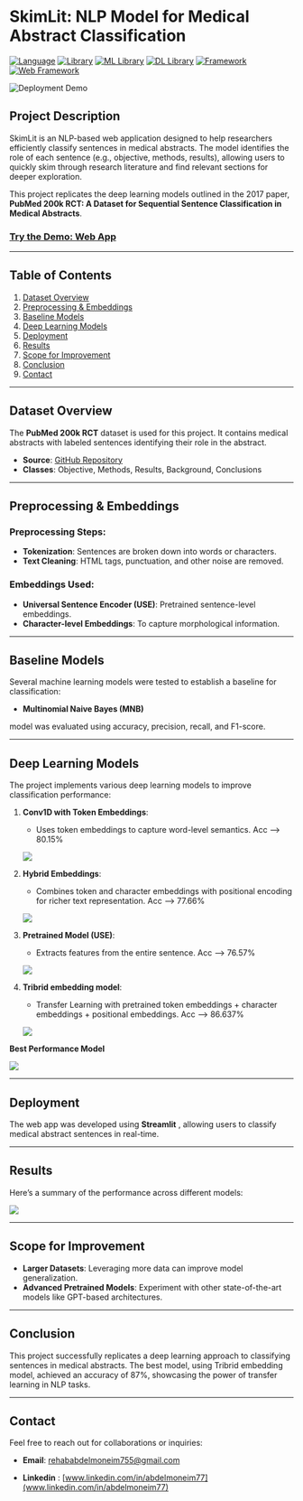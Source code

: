 # SkimLit: NLP Model for Medical Abstract Classification

[![Language](https://img.shields.io/badge/Lang-Python-brightgreen)](https://www.python.org/)
[![Library](https://img.shields.io/badge/Library-Nltk%2C%20Tensorflow-orange)](https://stackshare.io/stackups/nltk-vs-tensorflow)
[![ML Library](https://img.shields.io/badge/ML-Scikit--learn-yellowgreen)](https://scikit-learn.org/)
[![DL Library](https://img.shields.io/badge/DL-Keras-red)](https://keras.io/)
[![Framework](https://img.shields.io/badge/Framework-TensorFlow-orange)](https://www.tensorflow.org/)
[![Web Framework](https://img.shields.io/badge/Web%20Framework-Streamlit-lightgrey)](https://streamlit.io/)

![Deployment Demo](ScreenRecording2024-10-13233414-ezgif.com-video-to-gif-converter.gif)

## Project Description
SkimLit is an NLP-based web application designed to help researchers efficiently classify sentences in medical abstracts. The model identifies the role of each sentence (e.g., objective, methods, results), allowing users to quickly skim through research literature and find relevant sections for deeper exploration.

This project replicates the deep learning models outlined in the 2017 paper, **PubMed 200k RCT: A Dataset for Sequential Sentence Classification in Medical Abstracts**.

### [Try the Demo: Web App](#) <!-- Add link to demo -->

---

## Table of Contents
1. [Dataset Overview](#dataset-overview)
2. [Preprocessing & Embeddings](#preprocessing--embeddings)
3. [Baseline Models](#baseline-models)
4. [Deep Learning Models](#deep-learning-models)
5. [Deployment](#deployment)
6. [Results](#results)
7. [Scope for Improvement](#scope-for-improvement)
8. [Conclusion](#conclusion)
9. [Contact](#contact)

---

## Dataset Overview
The **PubMed 200k RCT** dataset is used for this project. It contains medical abstracts with labeled sentences identifying their role in the abstract.

- **Source**: [GitHub Repository](https://github.com/Franck-Dernoncourt/pubmed-rct)
- **Classes**: Objective, Methods, Results, Background, Conclusions

---

## Preprocessing & Embeddings

### Preprocessing Steps:
- **Tokenization**: Sentences are broken down into words or characters.
- **Text Cleaning**: HTML tags, punctuation, and other noise are removed.

### Embeddings Used:
- **Universal Sentence Encoder (USE)**: Pretrained sentence-level embeddings.
- **Character-level Embeddings**: To capture morphological information.

---

## Baseline Models
Several machine learning models were tested to establish a baseline for classification:

- **Multinomial Naive Bayes (MNB)**

model was evaluated using accuracy, precision, recall, and F1-score.

---

## Deep Learning Models
The project implements various deep learning models to improve classification performance:

1. **Conv1D with Token Embeddings**:
   - Uses token embeddings to capture word-level semantics.
   Acc -->  80.15%

   ![](/imgs/conv_model.png)

2. **Hybrid Embeddings**:
   - Combines token and character embeddings with positional encoding for richer text representation.
   Acc -->  77.66%

   ![](/imgs/pretrained+char_embedding.png)
   
3. **Pretrained Model (USE)**:
   - Extracts features from the entire sentence.
   Acc -->  76.57%

   ![](/imgs/use_model.png)

4. **Tribrid embedding model**:
   - Transfer Learning with pretrained token embeddings + character embeddings + positional embeddings.
   Acc -->  86.637%
   
   ![](/imgs/final_acc.png)

**Best Performance Model** 

![](/imgs/arch_final_model.png) 

---

## Deployment
The web app was developed using **Streamlit** , allowing users to classify medical abstract sentences in real-time.

---

## Results
Here’s a summary of the performance across different models:

![](/imgs/compare_models.png)

---

## Scope for Improvement
- **Larger Datasets**: Leveraging more data can improve model generalization.
- **Advanced Pretrained Models**: Experiment with other state-of-the-art models like GPT-based architectures.

---

## Conclusion
This project successfully replicates a deep learning approach to classifying sentences in medical abstracts. The best model, using Tribrid embedding model, achieved an accuracy of 87%, showcasing the power of transfer learning in NLP tasks.

---

## Contact
Feel free to reach out for collaborations or inquiries:

- **Email**: [rehababdelmoneim755@gmail.com](mailto:rehababdelmoneim755@gmail.com)

- **Linkedin** : [www.linkedin.com/in/abdelmoneim77](www.linkedin.com/in/abdelmoneim77)